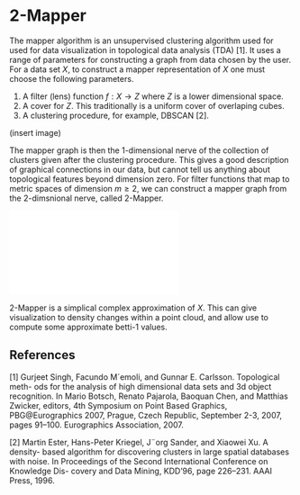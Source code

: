 # 2-Mapper

The mapper algorithm is an unsupervised clustering algorithm used for used for data visualization in topological data analysis (TDA) \[1\]. 
It uses a range of parameters for constructing a graph from data chosen by the user. For a data set $X$,
to construct a mapper representation of $X$ one must choose the following parameters.

1. A filter (lens) function $f:X\to Z$ where $Z$ is a lower dimensional space.
2. A cover for $Z$. This traditionally is a uniform cover of overlaping cubes.
3. A clustering procedure, for example, DBSCAN \[2\].

(insert image)

The mapper graph is then the 1-dimensional nerve of the collection of clusters given after the clustering procedure.
This gives a good description of graphical connections in our data, but cannot tell us anything about topological 
features beyond dimension zero.
For filter functions that map to metric spaces of dimension $m\geq 2$, 
we can construct a mapper graph from the 2-dimsnional nerve, called 2-Mapper.

![2-mapper of a torus](figures/torus_2mapper.pdf)

2-Mapper is a simplical complex approximation of $X$. This can give visualization to density changes within a point cloud, 
and allow use to compute some approximate betti-1 values.


References
----------
\[1\] Gurjeet Singh, Facundo M´emoli, and Gunnar E. Carlsson. Topological meth-
ods for the analysis of high dimensional data sets and 3d object recognition.
In Mario Botsch, Renato Pajarola, Baoquan Chen, and Matthias Zwicker,
editors, 4th Symposium on Point Based Graphics, PBG@Eurographics 2007,
Prague, Czech Republic, September 2-3, 2007, pages 91–100. Eurographics
Association, 2007.

\[2\] Martin Ester, Hans-Peter Kriegel, J¨org Sander, and Xiaowei Xu. A density-
based algorithm for discovering clusters in large spatial databases with noise.
In Proceedings of the Second International Conference on Knowledge Dis-
covery and Data Mining, KDD’96, page 226–231. AAAI Press, 1996.

